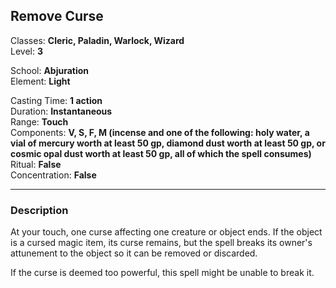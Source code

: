 ## Remove Curse

Classes: **Cleric, Paladin, Warlock, Wizard**  
Level: **3**  

School: **Abjuration**  
Element: **Light**  

Casting Time: **1 action**  
Duration: **Instantaneous**  
Range: **Touch**  
Components: **V, S, F, M (incense and one of the following: holy water, a vial of mercury worth at least 50 gp, diamond dust worth at least 50 gp, or cosmic opal dust worth at least 50 gp, all of which the spell consumes)**  
Ritual: **False**  
Concentration: **False**  

------

### Description

At your touch, one curse affecting one creature or object ends. If the object is a cursed magic item, its curse remains, but the spell breaks its owner's attunement to the object so it can be removed or discarded.

If the curse is deemed too powerful, this spell might be unable to break it.